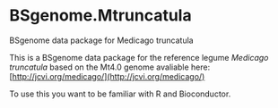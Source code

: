 # BSgenome.Mtruncatula
BSgenome data package for Medicago truncatula


This is a BSgenome data package for the reference legume *Medicago truncatula* based on the Mt4.0 genome avaliable here: [http://jcvi.org/medicago/](http://jcvi.org/medicago/)

To use this you want to be familiar with R and Bioconductor.
